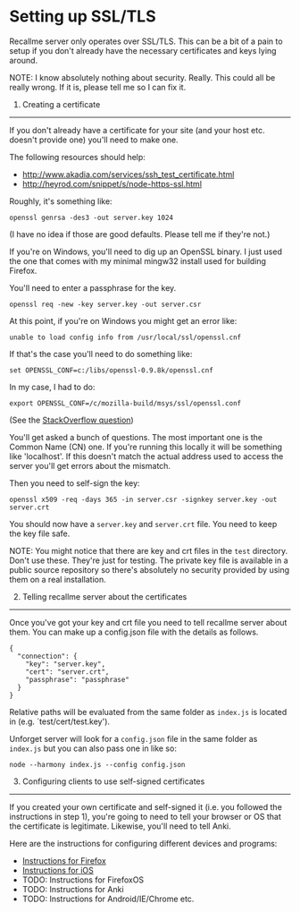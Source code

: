 Setting up SSL/TLS
==================

Recallme server only operates over SSL/TLS. This can be a bit of a pain to setup
if you don't already have the necessary certificates and keys lying around.

NOTE: I know absolutely nothing about security. Really. This could all be really
wrong. If it is, please tell me so I can fix it.

1. Creating a certificate
-------------------------

If you don't already have a certificate for your site (and your host etc.
doesn't provide one) you'll need to make one.

The following resources should help:

* http://www.akadia.com/services/ssh_test_certificate.html
* http://heyrod.com/snippet/s/node-https-ssl.html

Roughly, it's something like:

    openssl genrsa -des3 -out server.key 1024

(I have no idea if those are good defaults. Please tell me if they're not.)

If you're on Windows, you'll need to dig up an OpenSSL binary. I just used the
one that comes with my minimal mingw32 install used for building Firefox.

You'll need to enter a passphrase for the key.

    openssl req -new -key server.key -out server.csr

At this point, if you're on Windows you might get an error like:

    unable to load config info from /usr/local/ssl/openssl.cnf

If that's the case you'll need to do something like:

    set OPENSSL_CONF=c:/libs/openssl-0.9.8k/openssl.cnf

In my case, I had to do:

    export OPENSSL_CONF=/c/mozilla-build/msys/ssl/openssl.conf

(See the [StackOverflow
question](http://stackoverflow.com/questions/14459078/unable-to-load-config-info-from-usr-local-ssl-openssl-cnf))

You'll get asked a bunch of questions. The most important one is the Common Name
(CN) one. If you're running this locally it will be something like 'localhost'.
If this doesn't match the actual address used to access the server you'll get
errors about the mismatch.

Then you need to self-sign the key:

    openssl x509 -req -days 365 -in server.csr -signkey server.key -out server.crt

You should now have a `server.key` and `server.crt` file. You need to keep the
key file safe.

NOTE: You might notice that there are key and crt files in the `test` directory.
Don't use these. They're just for testing. The private key file is available in
a public source repository so there's absolutely no security provided by using
them on a real installation.


2. Telling recallme server about the certificates
-------------------------------------------------

Once you've got your key and crt file you need to tell recallme server about
them. You can make up a config.json file with the details as follows.

    {
      "connection": {
        "key": "server.key",
        "cert": "server.crt",
        "passphrase": "passphrase"
      }
    }

Relative paths will be evaluated from the same folder as `index.js` is located
in (e.g. `test/cert/test.key').

Unforget server will look for a `config.json` file in the same folder as
`index.js` but you can also pass one in like so:

    node --harmony index.js --config config.json


3. Configuring clients to use self-signed certificates
------------------------------------------------------

If you created your own certificate and self-signed it (i.e. you followed the
instructions in step 1), you're going to need to tell your browser or OS that
the certificate is legitimate. Likewise, you'll need to tell Anki.

Here are the instructions for configuring different devices and programs:

* [Instructions for Firefox](http://superuser.com/questions/744308/how-to-add-a-self-signed-certificate-to-firefox-besides-adding-it-as-a-ca)
* [Instructions for iOS](https://blog.httpwatch.com/2013/12/12/five-tips-for-using-self-signed-ssl-certificates-with-ios/)
* TODO: Instructions for FirefoxOS
* TODO: Instructions for Anki
* TODO: Instructions for Android/IE/Chrome etc.
